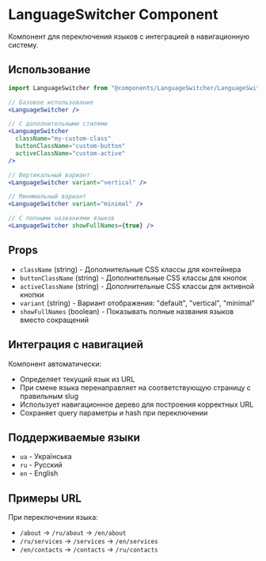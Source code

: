 # LanguageSwitcher Component

Компонент для переключения языков с интеграцией в навигационную систему.

## Использование

```jsx
import LanguageSwitcher from "@components/LanguageSwitcher/LanguageSwitcher";

// Базовое использование
<LanguageSwitcher />

// С дополнительными стилями
<LanguageSwitcher
  className="my-custom-class"
  buttonClassName="custom-button"
  activeClassName="custom-active"
/>

// Вертикальный вариант
<LanguageSwitcher variant="vertical" />

// Минимальный вариант
<LanguageSwitcher variant="minimal" />

// С полными названиями языков
<LanguageSwitcher showFullNames={true} />
```

## Props

- `className` (string) - Дополнительные CSS классы для контейнера
- `buttonClassName` (string) - Дополнительные CSS классы для кнопок
- `activeClassName` (string) - Дополнительные CSS классы для активной кнопки
- `variant` (string) - Вариант отображения: "default", "vertical", "minimal"
- `showFullNames` (boolean) - Показывать полные названия языков вместо сокращений

## Интеграция с навигацией

Компонент автоматически:

- Определяет текущий язык из URL
- При смене языка перенаправляет на соответствующую страницу с правильным slug
- Использует навигационное дерево для построения корректных URL
- Сохраняет query параметры и hash при переключении

## Поддерживаемые языки

- `ua` - Українська
- `ru` - Русский
- `en` - English

## Примеры URL

При переключении языка:

- `/about` → `/ru/about` → `/en/about`
- `/ru/services` → `/services` → `/en/services`
- `/en/contacts` → `/contacts` → `/ru/contacts`

